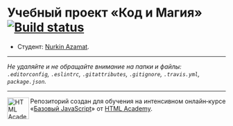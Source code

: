 # Учебный проект «Код и Магия» [![Build status][travis-image]][travis-url]

* Студент: [Nurkin Azamat](https://up.htmlacademy.ru/javascript/10/user/189072).

---

_Не удаляйте и не обращайте внимание на папки и файлы:_<br>
_`.editorconfig`, `.eslintrc`, `.gitattributes`, `.gitignore`, `.travis.yml`, `package.json`._

---

<a href="https://htmlacademy.ru/intensive/javascript"><img align="left" width="50" height="50" title="HTML Academy" src="https://up.htmlacademy.ru/static/img/intensive/javascript/logo-for-github.svg"></a>

Репозиторий создан для обучения на интенсивном онлайн‑курсе «[Базовый JavaScript](https://htmlacademy.ru/intensive/javascript)» от [HTML Academy](https://htmlacademy.ru).

[travis-image]: https://travis-ci.org/htmlacademy-javascript/189072-code-and-magick.svg?branch=master
[travis-url]: https://travis-ci.org/htmlacademy-javascript/189072-code-and-magick
